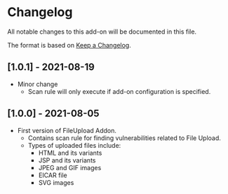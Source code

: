 # Changelog
All notable changes to this add-on will be documented in this file.

The format is based on [Keep a Changelog](https://keepachangelog.com/en/1.0.0/).
## [1.0.1] - 2021-08-19
 - Minor change
   - Scan rule will only execute if add-on configuration is specified.

## [1.0.0] - 2021-08-05
 - First version of FileUpload Addon.
   - Contains scan rule for finding vulnerabilities related to File Upload.
   - Types of uploaded files include:
   	 - HTML and its variants 
   	 - JSP and its variants
   	 - JPEG and GIF images
   	 - EICAR file
   	 - SVG images